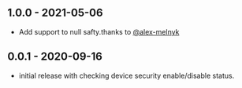 ## 1.0.0 - 2021-05-06

* Add support to null safty.thanks to [@alex-melnyk](https://github.com/alex-melnyk)
## 0.0.1 - 2020-09-16

* initial release with checking device security enable/disable status.
